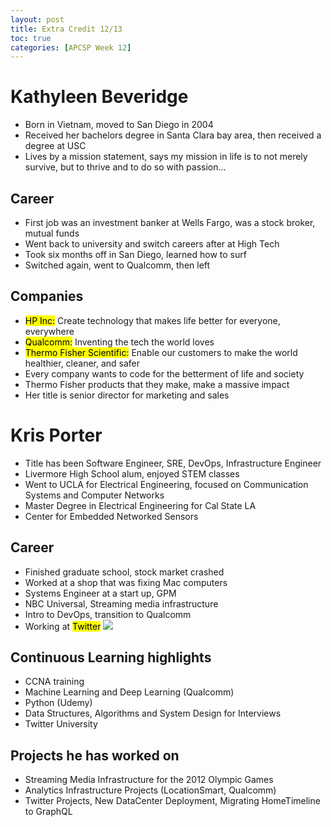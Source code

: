 ```yaml
---
layout: post
title: Extra Credit 12/13 
toc: true
categories: [APCSP Week 12]
---
```


# Kathyleen Beveridge
- Born in Vietnam, moved to San Diego in 2004
- Received her bachelors degree in Santa Clara bay area, then received a degree at USC
- Lives by a mission statement, says my mission in life is to not merely survive, but to thrive and to do so with passion...
## Career
- First job was an investment banker at Wells Fargo, was a stock broker, mutual funds
- Went back to university and switch careers after at High Tech
- Took six months off in San Diego, learned how to surf
- Switched again, went to Qualcomm, then left
## Companies
- <mark>HP Inc:</mark> Create technology that makes life better for everyone, everywhere
- <mark>Qualcomm:</mark> Inventing the tech the world loves
- <mark>Thermo Fisher Scientific:</mark> Enable our customers to make the world healthier, cleaner, and safer
- Every company wants to code for the betterment of life and society
- Thermo Fisher products that they make, make a massive impact
- Her title is senior director for marketing and sales

# Kris Porter
- Title has been Software Engineer, SRE, DevOps, Infrastructure Engineer
- Livermore High School alum, enjoyed STEM classes
- Went to UCLA for Electrical Engineering, focused on Communication Systems and Computer Networks
- Master Degree in Electrical Engineering for Cal State LA
- Center for Embedded Networked Sensors
## Career
- Finished graduate school, stock market crashed
- Worked at a shop that was fixing Mac computers
- Systems Engineer at a start up, GPM 
- NBC Universal, Streaming media infrastructure
- Intro to DevOps, transition to Qualcomm
- Working at <mark>Twitter</mark> 
![]({{site.baseurl}}/images/twitter.png)
## Continuous Learning highlights
- CCNA training
- Machine Learning and Deep Learning (Qualcomm)
- Python (Udemy)
- Data Structures, Algorithms and System Design for Interviews
- Twitter University
## Projects he has worked on
- Streaming Media Infrastructure for the 2012 Olympic Games
- Analytics Infrastructure Projects (LocationSmart, Qualcomm)
- Twitter Projects, New DataCenter Deployment, Migrating HomeTimeline to GraphQL
